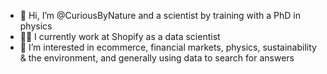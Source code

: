 - 👋 Hi, I’m @CuriousByNature and a scientist by training with a PhD in physics
- 👨‍💻 I currently work at Shopify as a data scientist
- 👀 I’m interested in ecommerce, financial markets, physics, sustainability & the environment, and generally using data to search for answers


